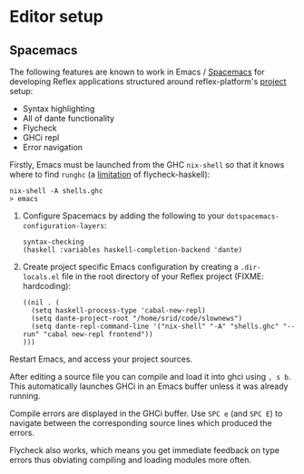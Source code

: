 # Editor setup

## Spacemacs

The following features are known to work in Emacs /
[Spacemacs](https://github.com/syl20bnr/spacemacs) for developing Reflex
applications structured around reflex-platform's
[project](project-development.md) setup:

- Syntax highlighting
- All of dante functionality
- Flycheck
- GHCi repl
- Error navigation

Firstly, Emacs must be launched from the GHC `nix-shell` so that it knows where
to find `runghc` (a
[limitation](https://github.com/flycheck/flycheck-haskell/issues/65) of
flycheck-haskell):

```
nix-shell -A shells.ghc
> emacs
```

1. Configure Spacemacs by adding the following to your `dotspacemacs-configuration-layers`:
   ```
   syntax-checking
   (haskell :variables haskell-completion-backend 'dante)
   ```
1. Create project specific Emacs configuration by creating a `.dir-locals.el`
   file in the root directory of your Reflex project (FIXME: hardcoding):
   ```
   ((nil . (
     (setq haskell-process-type 'cabal-new-repl)
     (setq dante-project-root "/home/srid/code/slownews")
     (setq dante-repl-command-line '("nix-shell" "-A" "shells.ghc" "--run" "cabal new-repl frontend"))
   )))
   ```

Restart Emacs, and access your project sources.

After editing a source file you can compile and load it into ghci using
`, s b`. This automatically launches GHCi in an Emacs buffer unless it was
already running.

Compile errors are displayed in the GHCi buffer. Use `SPC e` (and `SPC E`) to
navigate between the corresponding source lines which produced the errors.

Flycheck also works, which means you get immediate feedback on type errors thus
obviating compiling and loading modules more often.
 
